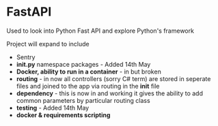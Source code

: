 # FastAPI
Used to look into Python Fast API and explore Python's framework

Project will expand to include

* Sentry
* **__init__.py** namespace packages - Added 14th May
* **Docker, ability to run in a container** - in but broken
* **routing** - in now all controllers (sorry C# term) are stored in seperate files and joined to the app via routing in the __init__ file
* **dependency** - this is now in and working it gives the ability to add common parameters by particular routing class
* **testing** - Added 14th May
* **docker & requirements scripting**
